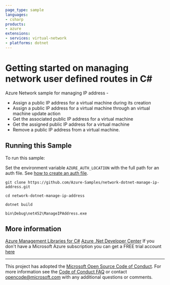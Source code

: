 ```yaml
---
page_type: sample
languages:
- csharp
products:
- azure
extensions:
- services: virtual-network
- platforms: dotnet
---
```


# Getting started on managing network user defined routes in C# #

 Azure Network sample for managing IP address -
  - Assign a public IP address for a virtual machine during its creation
  - Assign a public IP address for a virtual machine through an virtual machine update action
  - Get the associated public IP address for a virtual machine
  - Get the assigned public IP address for a virtual machine
  - Remove a public IP address from a virtual machine.


## Running this Sample ##

To run this sample:

Set the environment variable `AZURE_AUTH_LOCATION` with the full path for an auth file. See [how to create an auth file](https://github.com/Azure/azure-libraries-for-net/blob/master/AUTH.md).

    git clone https://github.com/Azure-Samples/network-dotnet-manage-ip-address.git

    cd network-dotnet-manage-ip-address

    dotnet build

    bin\Debug\net452\ManageIPAddress.exe

## More information ##

[Azure Management Libraries for C#](https://github.com/Azure/azure-sdk-for-net/tree/Fluent)
[Azure .Net Developer Center](https://azure.microsoft.com/en-us/develop/net/)
If you don't have a Microsoft Azure subscription you can get a FREE trial account [here](http://go.microsoft.com/fwlink/?LinkId=330212)

---

This project has adopted the [Microsoft Open Source Code of Conduct](https://opensource.microsoft.com/codeofconduct/). For more information see the [Code of Conduct FAQ](https://opensource.microsoft.com/codeofconduct/faq/) or contact [opencode@microsoft.com](mailto:opencode@microsoft.com) with any additional questions or comments.